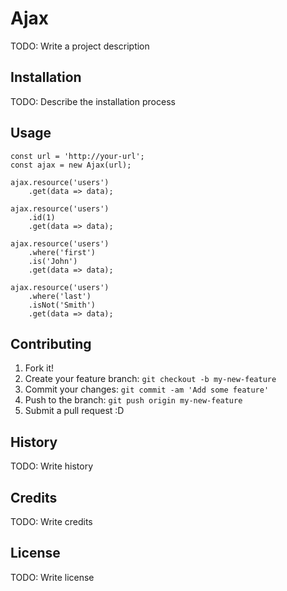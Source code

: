# Ajax

TODO: Write a project description

## Installation

TODO: Describe the installation process

## Usage

```
const url = 'http://your-url';
const ajax = new Ajax(url);

ajax.resource('users')
	.get(data => data);

ajax.resource('users')
	.id(1)
	.get(data => data);

ajax.resource('users')
	.where('first')
	.is('John')
	.get(data => data);

ajax.resource('users')
	.where('last')
	.isNot('Smith')
	.get(data => data);
```

## Contributing

1. Fork it!
2. Create your feature branch: `git checkout -b my-new-feature`
3. Commit your changes: `git commit -am 'Add some feature'`
4. Push to the branch: `git push origin my-new-feature`
5. Submit a pull request :D

## History

TODO: Write history

## Credits

TODO: Write credits

## License

TODO: Write license
